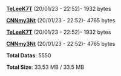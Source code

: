 [**TeLeeK7T**](/data/TeLeeK7T.txt) (20/01/23 - 22:52)- 1932 bytes

[**CNNmy3Nt**](/data/CNNmy3Nt.txt) (20/01/23 - 22:52)- 4765 bytes

[**TeLeeK7T**](/data/TeLeeK7T.txt) (20/01/23 - 22:52)- 1932 bytes

[**CNNmy3Nt**](/data/CNNmy3Nt.txt) (20/01/23 - 22:52)- 4765 bytes

**Total Datas**: 5550

**Total Size**: 33.53 MB / 33.5 MB